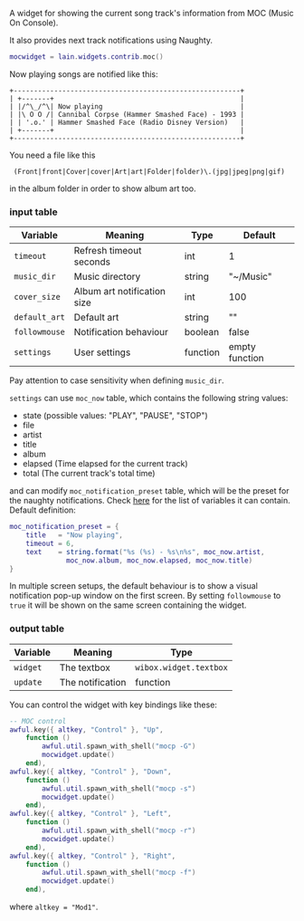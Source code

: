 A widget for showing the current song track's information from MOC (Music On Console). 

It also provides next track notifications using Naughty.

```lua
mocwidget = lain.widgets.contrib.moc()
```

Now playing songs are notified like this:

	+--------------------------------------------------------+
	| +-------+                                              |
	| |/^\_/^\| Now playing                                  |
    | |\ O O /| Cannibal Corpse (Hammer Smashed Face) - 1993 |
    | | '.o.' | Hammer Smashed Face (Radio Disney Version)   |
	| +-------+                                              |
	+--------------------------------------------------------+

You need a file like this

     (Front|front|Cover|cover|Art|art|Folder|folder)\.(jpg|jpeg|png|gif)

in the album folder in order to show album art too.

### input table

Variable | Meaning | Type | Default
--- | --- | --- | ---
`timeout` | Refresh timeout seconds | int | 1
`music_dir` | Music directory | string | "~/Music"
`cover_size` | Album art notification size | int | 100
`default_art` | Default art | string | ""
`followmouse` | Notification behaviour | boolean | false
`settings` | User settings | function | empty function

Pay attention to case sensitivity when defining `music_dir`.

`settings` can use `moc_now` table, which contains the following string values:

- state (possible values: "PLAY", "PAUSE", "STOP")
- file
- artist
- title
- album
- elapsed (Time elapsed for the current track)
- total (The current track's total time)

and can modify `moc_notification_preset` table, which will be the preset for the naughty notifications. Check [here](http://awesome.naquadah.org/doc/api/modules/naughty.html#notify) for the list of variables it can contain. Default definition:

```lua
moc_notification_preset = {
    title   = "Now playing",
    timeout = 6,
    text    = string.format("%s (%s) - %s\n%s", moc_now.artist,
              moc_now.album, moc_now.elapsed, moc_now.title)
}
```

In multiple screen setups, the default behaviour is to show a visual notification pop-up window on the first screen. By setting `followmouse` to `true` it will be shown on the same screen containing the widget.

### output table

Variable | Meaning | Type
--- | --- | ---
`widget` | The textbox | `wibox.widget.textbox`
`update` | The notification | function

You can control the widget with key bindings like these:

```lua
-- MOC control
awful.key({ altkey, "Control" }, "Up",
	function ()
		awful.util.spawn_with_shell("mocp -G")
		mocwidget.update()
	end),
awful.key({ altkey, "Control" }, "Down",
	function ()
		awful.util.spawn_with_shell("mocp -s")
		mocwidget.update()
	end),
awful.key({ altkey, "Control" }, "Left",
	function ()
		awful.util.spawn_with_shell("mocp -r")
		mocwidget.update()
	end),
awful.key({ altkey, "Control" }, "Right",
	function ()
		awful.util.spawn_with_shell("mocp -f")
		mocwidget.update()
	end),
```

where `altkey = "Mod1"`.